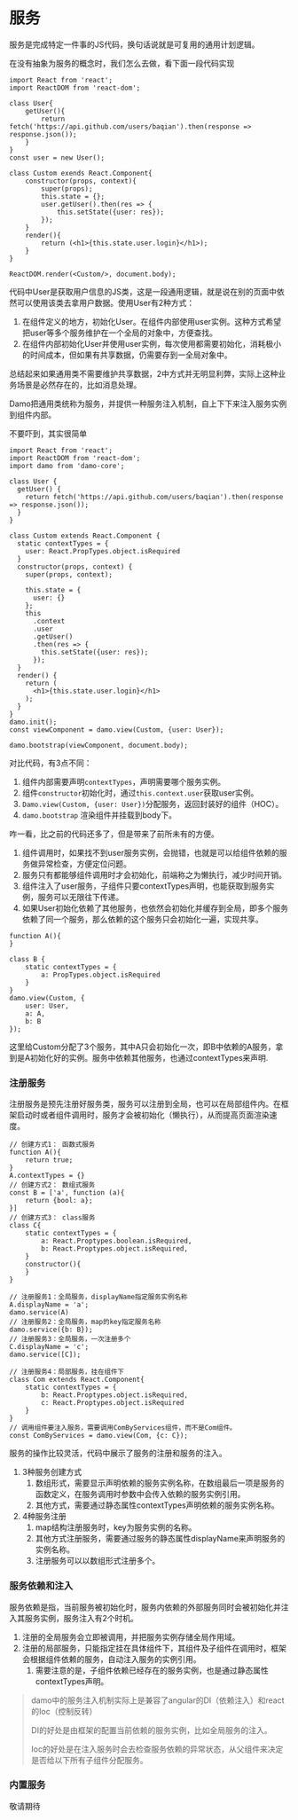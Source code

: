 # 服务

服务是完成特定一件事的JS代码，换句话说就是可复用的通用计划逻辑。

在没有抽象为服务的概念时，我们怎么去做，看下面一段代码实现

```
import React from 'react';
import ReactDOM from 'react-dom';

class User{
    getUser(){
        return fetch('https://api.github.com/users/baqian').then(response => response.json());
    }
}
const user = new User();

class Custom exends React.Component{
    constructor(props, context){
        super(props);
        this.state = {};
        user.getUser().then(res => {
            this.setState({user: res});
        });
    }
    render(){
        return (<h1>{this.state.user.login}</h1>);
    }
}

ReactDOM.render(<Custom/>, document.body);
```

代码中User是获取用户信息的JS类，这是一段通用逻辑，就是说在别的页面中依然可以使用该类去拿用户数据。使用User有2种方式：

1. 在组件定义的地方，初始化User。在组件内部使用user实例。这种方式希望把user等多个服务维护在一个全局的对象中，方便查找。
2. 在组件内部初始化User并使用user实例，每次使用都需要初始化，消耗极小的时间成本，但如果有共享数据，仍需要存到一全局对象中。

总结起来如果通用类不需要维护共享数据，2中方式并无明显利弊，实际上这种业务场景是必然存在的，比如消息处理。

Damo把通用类统称为服务，并提供一种服务注入机制，自上下下来注入服务实例到组件内部。

不要吓到，其实很简单

```
import React from 'react';
import ReactDOM from 'react-dom';
import damo from 'damo-core';

class User {
  getUser() {
    return fetch('https://api.github.com/users/baqian').then(response => response.json());
  }
}

class Custom extends React.Component {
  static contextTypes = {
    user: React.PropTypes.object.isRequired
  }
  constructor(props, context) {
    super(props, context);

    this.state = {
      user: {}
    };
    this
      .context
      .user
      .getUser()
      .then(res => {
        this.setState({user: res});
      });
  }
  render() {
    return (
      <h1>{this.state.user.login}</h1>
    );
  }
}
damo.init();
const viewComponent = damo.view(Custom, {user: User});

damo.bootstrap(viewComponent, document.body);
```

对比代码，有3点不同：

1. 组件内部需要声明`contextTypes`，声明需要哪个服务实例。
2. 组件`constructor`初始化时，通过`this.context.user`获取user实例。
3. `Damo.view(Custom, {user: User})`分配服务，返回封装好的组件（HOC）。
4. `damo.bootstrap` 渲染组件并挂载到body下。

咋一看，比之前的代码还多了，但是带来了前所未有的方便。

1. 组件调用时，如果找不到user服务实例，会抛错，也就是可以给组件依赖的服务做异常检查，方便定位问题。
2. 服务只有都能够组件调用时才会初始化，前端称之为懒执行，减少时间开销。
3. 组件注入了user服务，子组件只要contextTypes声明，也能获取到服务实例，服务可以无限往下传递。
4. 如果User初始化依赖了其他服务，也依然会初始化并缓存到全局，即多个服务依赖了同一个服务，那么依赖的这个服务只会初始化一遍，实现共享。

```
function A(){
}

class B {
    static contextTypes = {
        a: PropTypes.object.isRequired
    }
}
damo.view(Custom, {
    user: User,
    a: A,
    b: B
});
```

这里给Custom分配了3个服务，其中A只会初始化一次，即B中依赖的A服务，拿到是A初始化好的实例。服务中依赖其他服务，也通过contextTypes来声明.

### 注册服务

注册服务是预先注册好服务类，服务可以注册到全局，也可以在局部组件内。在框架启动时或者组件调用时，服务才会被初始化（懒执行），从而提高页面渲染速度。

```
// 创建方式1： 函数式服务
function A(){
    return true;
}
A.contextTypes = {}
// 创建方式2： 数组式服务
const B = ['a', function (a){
    return {bool: a};
}]
// 创建方式3： class服务
class C{
    static contextTypes = {
        a: React.Proptypes.boolean.isRequired,
        b: React.Proptypes.object.isRequired,
    }
    constructor(){
    }
}

// 注册服务1：全局服务，displayName指定服务实例名称
A.displayName = 'a';
damo.service(A)
// 注册服务2：全局服务，map的key指定服务名称
damo.service({b: B});
// 注册服务3：全局服务，一次注册多个
C.displayName = 'c';
damo.service([C]);

// 注册服务4：局部服务，挂在组件下
class Com extends React.Component{
    static contextTypes = {
        b: React.Proptypes.object.isRequired,
        c: React.Proptypes.object.isRequired
    }
}
// 调用组件要注入服务，需要调用ComByServices组件，而不是Com组件。
const ComByServices = damo.view(Com, {c: C});
```

服务的操作比较灵活，代码中展示了服务的注册和服务的注入。

1. 3种服务创建方式
   1. 数组形式，需要显示声明依赖的服务实例名称，在数组最后一项是服务的函数定义，在服务调用时参数中会传入依赖的服务实例引用。
   2. 其他方式，需要通过静态属性contextTypes声明依赖的服务实例名称。
2. 4种服务注册
   1. map结构注册服务时，key为服务实例的名称。
   2. 其他方式注册服务，需要通过服务的静态属性displayName来声明服务的实例名称。
   3. 注册服务可以以数组形式注册多个。

### 服务依赖和注入

服务依赖是指，当前服务被初始化时，服务内依赖的外部服务同时会被初始化并注入其服务实例，服务注入有2个时机。

1. 注册的全局服务会立即被调用，并把服务实例存储全局作用域。
2. 注册的局部服务，只能指定挂在具体组件下，其组件及子组件在调用时，框架会根据组件依赖的服务，自动注入服务的实例引用。
   1. 需要注意的是，子组件依赖已经存在的服务实例，也是通过静态属性contextTypes声明。

> damo中的服务注入机制实际上是兼容了angular的DI（依赖注入）和react的Ioc（控制反转）
>
> DI的好处是由框架的配置当前依赖的服务实例，比如全局服务的注入。
>
> Ioc的好处是在注入服务时会去检查服务依赖的异常状态，从父组件来决定是否给以下所有子组件分配服务。

### 内置服务

敬请期待

